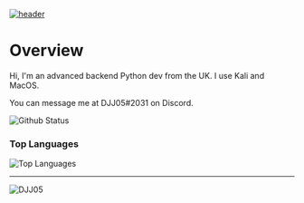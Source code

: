 [![header](https://capsule-render.vercel.app/api?type=wave&color=timeGradient&height=150&section=header&text=Hey👋&fontSize=45)](https://github.com/DJJ05)<br>

# Overview
Hi, I'm an advanced backend Python dev from the UK. I use Kali and MacOS.

You can message me at DJJ05#2031 on Discord.

![Github Status](https://github-readme-stats.vercel.app/api?username=DJJ05&show_icons=true&theme=tokyonight)
### Top Languages
![Top Languages](https://github-readme-stats.vercel.app/api/top-langs/?username=DJJ05&theme=tokyonight)<br/>

-----

<p align="left"> <img src="https://komarev.com/ghpvc/?username=DJJ05" alt="DJJ05" /> </p>
